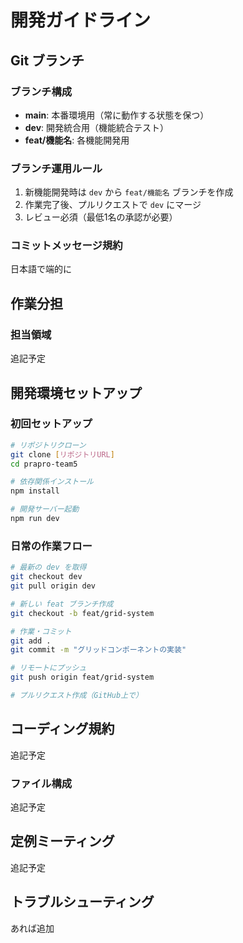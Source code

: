 # 開発ガイドライン

## Git ブランチ

### ブランチ構成
- **main**: 本番環境用（常に動作する状態を保つ）
- **dev**: 開発統合用（機能統合テスト）
- **feat/機能名**: 各機能開発用

### ブランチ運用ルール
1. 新機能開発時は `dev` から `feat/機能名` ブランチを作成
2. 作業完了後、プルリクエストで `dev` にマージ
3. レビュー必須（最低1名の承認が必要）

### コミットメッセージ規約
日本語で端的に

## 作業分担

### 担当領域
追記予定

## 開発環境セットアップ

### 初回セットアップ
```bash
# リポジトリクローン
git clone [リポジトリURL]
cd prapro-team5

# 依存関係インストール
npm install

# 開発サーバー起動
npm run dev
```

### 日常の作業フロー
```bash
# 最新の dev を取得
git checkout dev
git pull origin dev

# 新しい feat ブランチ作成
git checkout -b feat/grid-system

# 作業・コミット
git add .
git commit -m "グリッドコンポーネントの実装"

# リモートにプッシュ
git push origin feat/grid-system

# プルリクエスト作成（GitHub上で）
```

## コーディング規約
追記予定

### ファイル構成
追記予定

## 定例ミーティング
追記予定

## トラブルシューティング
あれば追加
